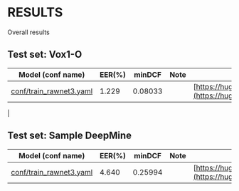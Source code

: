 # RESULTS
Overall results

## Test set: Vox1-O

| Model (conf name) | EER(%) | minDCF | Note | HuggingFace |
|---|---|---|---|---|
| [conf/train_rawnet3.yaml](conf/train_rawnet3.yaml) | 1.229 | 0.08033  | | [https://huggingface.co/espnet/voxcelebs12devs_librispeech_cv16fa_rawnet3](https://huggingface.co/espnet/voxcelebs12devs_librispeech_cv16fa_rawnet3)
 |

## Test set: Sample DeepMine

| Model (conf name) | EER(%) | minDCF | Note | HuggingFace |
|---|---|---|---|---|
| [conf/train_rawnet3.yaml](conf/train_rawnet3.yaml) | 4.640 | 0.25994 | | [https://huggingface.co/espnet/voxcelebs12devs_librispeech_cv16fa_rawnet3](https://huggingface.co/espnet/voxcelebs12devs_librispeech_cv16fa_rawnet3) |
